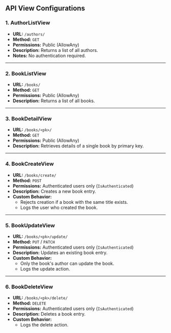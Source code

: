 ## API View Configurations

### 1. AuthorListView
- **URL:** `/authors/`
- **Method:** `GET`
- **Permissions:** Public (AllowAny)
- **Description:** Returns a list of all authors.
- **Notes:** No authentication required.

---

### 2. BookListView
- **URL:** `/books/`
- **Method:** `GET`
- **Permissions:** Public (AllowAny)
- **Description:** Returns a list of all books.

---

### 3. BookDetailView
- **URL:** `/books/<pk>/`
- **Method:** `GET`
- **Permissions:** Public (AllowAny)
- **Description:** Retrieves details of a single book by primary key.

---

### 4. BookCreateView
- **URL:** `/books/create/`
- **Method:** `POST`
- **Permissions:** Authenticated users only (`IsAuthenticated`)
- **Description:** Creates a new book entry.
- **Custom Behavior:**
  - Rejects creation if a book with the same title exists.
  - Logs the user who created the book.

---

### 5. BookUpdateView
- **URL:** `/books/<pk>/update/`
- **Method:** `PUT` / `PATCH`
- **Permissions:** Authenticated users only (`IsAuthenticated`)
- **Description:** Updates an existing book entry.
- **Custom Behavior:**
  - Only the book's author can update the book.
  - Logs the update action.

---

### 6. BookDeleteView
- **URL:** `/books/<pk>/delete/`
- **Method:** `DELETE`
- **Permissions:** Authenticated users only (`IsAuthenticated`)
- **Description:** Deletes a book entry.
- **Custom Behavior:**
  - Logs the delete action.
